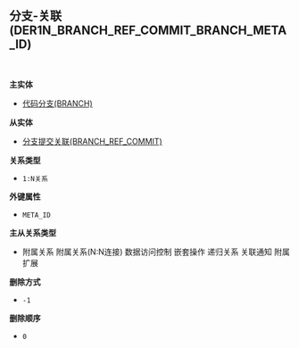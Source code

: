 ## 分支-关联(DER1N_BRANCH_REF_COMMIT_BRANCH_META_ID) <!-- {docsify-ignore-all} -->



<br>
<p class="panel-title"><b>主实体</b></p>

* [代码分支(BRANCH)](module/DevOps/branch)

<p class="panel-title"><b>从实体</b></p>

* [分支提交关联(BRANCH_REF_COMMIT)](module/DevOps/branch_ref_commit)

<p class="panel-title"><b>关系类型</b></p>

* `1:N关系`

<p class="panel-title"><b>外键属性</b></p>

* `META_ID`

<p class="panel-title"><b>主从关系类型</b></p>

* <i class="fa fa-square"/></i> 附属关系 <i class="fa fa-square"/></i> 附属关系(N:N连接) <i class="fa fa-square"/></i> 数据访问控制 <i class="fa fa-square"/></i> 嵌套操作 <i class="fa fa-square"/></i> 递归关系 <i class="fa fa-square"/></i> 关联通知 <i class="fa fa-square"/></i> 附属扩展

<p class="panel-title"><b>删除方式</b></p>

* `-1`

<p class="panel-title"><b>删除顺序</b></p>

* `0`
